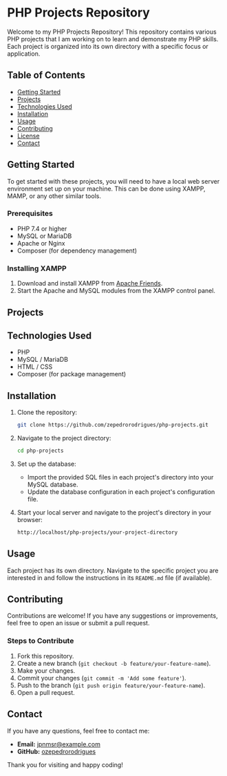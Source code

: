 # PHP Projects Repository

Welcome to my PHP Projects Repository! This repository contains various PHP projects that I am working on to learn and demonstrate my PHP skills. Each project is organized into its own directory with a specific focus or application.

## Table of Contents

- [Getting Started](#getting-started)
- [Projects](#projects)
- [Technologies Used](#technologies-used)
- [Installation](#installation)
- [Usage](#usage)
- [Contributing](#contributing)
- [License](#license)
- [Contact](#contact)

## Getting Started

To get started with these projects, you will need to have a local web server environment set up on your machine. This can be done using XAMPP, MAMP, or any other similar tools.

### Prerequisites

- PHP 7.4 or higher
- MySQL or MariaDB
- Apache or Nginx
- Composer (for dependency management)

### Installing XAMPP

1. Download and install XAMPP from [Apache Friends](https://www.apachefriends.org/index.html).
2. Start the Apache and MySQL modules from the XAMPP control panel.

## Projects


## Technologies Used

- PHP
- MySQL / MariaDB
- HTML / CSS
- Composer (for package management)

## Installation

1. Clone the repository:

   ```bash
   git clone https://github.com/zepedrorodrigues/php-projects.git
   ```

2. Navigate to the project directory:

   ```bash
   cd php-projects
   ```

3. Set up the database:
   - Import the provided SQL files in each project's directory into your MySQL database.
   - Update the database configuration in each project's configuration file.

4. Start your local server and navigate to the project's directory in your browser:

   ```bash
   http://localhost/php-projects/your-project-directory
   ```

## Usage

Each project has its own directory. Navigate to the specific project you are interested in and follow the instructions in its `README.md` file (if available).

## Contributing

Contributions are welcome! If you have any suggestions or improvements, feel free to open an issue or submit a pull request.

### Steps to Contribute

1. Fork this repository.
2. Create a new branch (`git checkout -b feature/your-feature-name`).
3. Make your changes.
4. Commit your changes (`git commit -m 'Add some feature'`).
5. Push to the branch (`git push origin feature/your-feature-name`).
6. Open a pull request.
## Contact

If you have any questions, feel free to contact me:

- **Email:** jpnmsr@example.com
- **GitHub:** [ozepedrorodrigues](https://github.com/zepedrorodrigues)

Thank you for visiting and happy coding!

